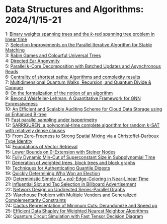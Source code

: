 # Data Structures and Algorithms: 2024/1/15-21  
1: [Binary weights spanning trees and the $k$-red spanning tree problem in  linear time](https://doi.org/10.48550/arXiv.2401.07341)  
2: [Selection Improvements on the Parallel Iterative Algorithm for Stable  Matching](https://doi.org/10.48550/arXiv.2401.07467)  
3: [Rabin Games and Colourful Universal Trees](https://doi.org/10.48550/arXiv.2401.07548)  
4: [Directed Ear Anonymity](https://doi.org/10.48550/arXiv.2401.07640)  
5: [Parallel $k$-Core Decomposition with Batched Updates and Asynchronous  Reads](https://doi.org/10.48550/arXiv.2401.08015)  
6: [Centrality of shortest paths: Algorithms and complexity results](https://doi.org/10.48550/arXiv.2401.08019)  
7: [Multidimensional Quantum Walks, Recursion, and Quantum Divide & Conquer](https://doi.org/10.48550/arXiv.2401.08355)  
8: [On the formalization of the notion of an algorithm](https://doi.org/10.48550/arXiv.2401.08366)  
9: [Beyond Weisfeiler-Lehman: A Quantitative Framework for GNN  Expressiveness](https://doi.org/10.48550/arXiv.2401.08514)  
10: [An Efficient and Scalable Auditing Scheme for Cloud Data Storage using  an Enhanced B-tree](https://doi.org/10.48550/arXiv.2401.08953)  
11: [Fast parallel sampling under isoperimetry](https://doi.org/10.48550/arXiv.2401.09016)  
12: [SARRIGUREN: a polynomial-time complete algorithm for random $k$-SAT with  relatively dense clauses](https://doi.org/10.48550/arXiv.2401.09234)  
13: [From Zero-Freeness to Strong Spatial Mixing via a Christoffel-Darboux  Type Identity](https://doi.org/10.48550/arXiv.2401.09317)  
14: [Foundations of Vector Retrieval](https://doi.org/10.48550/arXiv.2401.09350)  
15: [Lower Bounds on $0$-Extension with Steiner Nodes](https://doi.org/10.48550/arXiv.2401.09585)  
16: [Fully Dynamic Min-Cut of Superconstant Size in Subpolynomial Time](https://doi.org/10.48550/arXiv.2401.09700)  
17: [Generation of weighted trees, block trees and block graphs](https://doi.org/10.48550/arXiv.2401.09764)  
18: [Techniques for Authenticating Quantile Digests](https://doi.org/10.48550/arXiv.2401.10118)  
19: [Quickly Determining Who Won an Election](https://doi.org/10.48550/arXiv.2401.10476)  
20: [Deterministic Simple $(\Delta+\varepsilon\alpha)$-Edge-Coloring in  Near-Linear Time](https://doi.org/10.48550/arXiv.2401.10538)  
21: [Influential Slot and Tag Selection in Billboard Advertisement](https://doi.org/10.48550/arXiv.2401.10601)  
22: [Network Design on Undirected Series-Parallel Graphs](https://doi.org/10.48550/arXiv.2401.10729)  
23: [Warehouse Problem with Multiple Vendors and Generalized Complementarity  Constraints](https://doi.org/10.48550/arXiv.2401.10738)  
24: [Cactus Representation of Minimum Cuts: Derandomize and Speed up](https://doi.org/10.48550/arXiv.2401.10856)  
25: [Efficient Data Shapley for Weighted Nearest Neighbor Algorithms](https://doi.org/10.48550/arXiv.2401.11103)  
26: [Quantum Circuit Simulation with Fast Tensor Decision Diagram](https://doi.org/10.48550/arXiv.2401.11362)  
